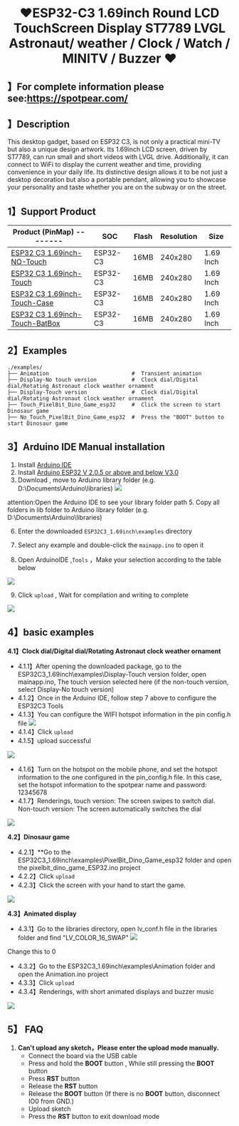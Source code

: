 <h1 align = "center"> ❤ESP32-C3 1.69inch Round LCD  TouchScreen Display ST7789 LVGL Astronaut/ weather / Clock / Watch / MINITV / Buzzer
 ❤</h1>

## 】For complete information please see:https://spotpear.com/

## 】Description

This desktop gadget, based on ESP32 C3, is not only a practical mini-TV but also a unique design artwork.
Its 1.69inch LCD screen, driven by ST7789, can run small and short videos with LVGL drive.
Additionally, it can connect to WiFi to display the current weather and time, providing convenience in your daily life.
Its distinctive design allows it to be not just a desktop decoration but also a portable pendant,
allowing you to showcase your personality and taste whether you are on the subway or on the street.

## 1️】Support Product

| Product (PinMap)        --------   |    SOC     | Flash |  Resolution | Size      |
| --------------------------------   | ---------- | ----- | ----------- | --------- |
| [ESP32 C3 1.69inch-NO-Touch][1]    |  ESP32-C3  | 16MB  |   240x280   | 1.69 Inch |
| [ESP32 C3 1.69inch-Touch][2]       |  ESP32-C3  | 16MB  |   240x280   | 1.69 Inch |
| [ESP32 C3 1.69inch-Touch-Case][3]  |  ESP32-C3  | 16MB  |   240x280   | 1.69 Inch |
| [ESP32 C3 1.69inch-Touch-BatBox][4]|  ESP32-C3  | 16MB  |   240x280   | 1.69 Inch |

[1]:https://spotpear.com/shop/ESP32-C3-Ornament-Trinket-LVGL-Astronaut-Clock-Watch-MINI-TV-1.69inch-Round-LCD-TouchScreen-ST7789-240x280/ESP32-C3-1.69inch-LCD-No-Touch.html
[2]:https://spotpear.com/shop/ESP32-C3-Ornament-Trinket-LVGL-Astronaut-Clock-Watch-MINI-TV-1.69inch-Round-LCD-TouchScreen-ST7789-240x280/ESP32-C3-1.69inch-LCD-Touch.html
[3]:https://spotpear.com/shop/ESP32-C3-Ornament-Trinket-LVGL-Astronaut-Clock-Watch-MINI-TV-1.69inch-Round-LCD-TouchScreen-ST7789-240x280-Case.html
[4]:https://spotpear.com/shop/ESP32-C3-Ornament-Trinket-LVGL-Astronaut-Clock-Watch-MINI-TV-1.69inch-Round-LCD-TouchScreen-ST7789-240x280-Case-BatBOX/ESP32-C3-1.69inch-LCD-Touch-Case-BatBOX-No-Battery.html

## 2️】Examples

```
./examples/
├── Animation                          #  Transient animation
├── Display-No touch version           #  Clock dial/Digital dial/Rotating Astronaut clock weather ornament
├── Display-Touch version              #  Clock dial/Digital dial/Rotating Astronaut clock weather ornament
├── Touch_PixelBit_Dino_Game_esp32     #  Click the screen to start Dinosaur game
├── No_Touch_PixelBit_Dino_Game_esp32  #  Press the "BOOT" button to start Dinosaur game
```
## 3】Arduino IDE Manual installation
1. Install [Arduino IDE](https://www.arduino.cc/en/software)
2. Install [Arduino ESP32 V 2.0.5 or above and below V3.0](https://docs.espressif.com/projects/arduino-esp32/en/latest/)
3. Download  , move to Arduino library folder (e.g. D:\Documents\Arduino\libraries)
![](image/library.png)

attention:Open the Arduino IDE to see your library folder path
5. Copy all folders in lib folder to Arduino library folder (e.g. D:\Documents\Arduino\libraries)

6. Enter the downloaded `ESP32C3_1.69inch\examples` directory

7. Select any example and double-click the `mainapp.ino` to open it

8. Open ArduinoIDE ,`Tools` ，Make your selection according to the table below

![](image/Arduino.png)

9. Click `upload` , Wait for compilation and writing to complete

![](image/burn.png)
## 4】basic examples
**4.1】Clock dial/Digital dial/Rotating Astronaut clock weather ornament**
* 4.1.1】After opening the downloaded package, go to the ESP32C3_1.69inch\examples\Display-Touch version folder, open mainapp.ino, The touch version selected here (if the non-touch version, select Display-No touch version)
* 4.1.2】Once in the Arduino IDE, follow step 7 above to configure the ESP32C3 Tools
* 4.1.3】You can configure the WIFI hotspot information in the pin config.h file
![](image/WIFI.png)
* 4.1.4】Click `upload`
* 4.1.5】upload successful

![](image/Burning.png)

* 4.1.6】Turn on the hotspot on the mobile phone, and set the hotspot information to the one configured in the pin_config.h file. In this case, set the hotspot information to the spotpear name and password: 12345678
* 4.1.7】Renderings, touch version: The screen swipes to switch dial. Non-touch version: The screen automatically switches the dial

![](image/Clock.png)

**4.2】Dinosaur game**
* 4.2.1】**Go to the ESP32C3_1.69inch\examples\PixelBit_Dino_Game_esp32 folder and open the pixelbit_dino_game_ESP32.ino project
* 4.2.2】Click `upload`
* 4.2.3】Click the screen with your hand to start the game.

![](image/Dinosaur.png)

**4.3】Animated display**
* 4.3.1】Go to the libraries directory, open lv_conf.h file in the libraries folder and find "LV_COLOR_16_SWAP"
![](image/lvgl.png)

Change this to 0
* 4.3.2】Go to the ESP32C3_1.69inch\examples\Animation folder and open the Animation.ino project
* 4.3.3】Click `upload`
* 4.3.4】Renderings, with short animated displays and buzzer music

![](image/animation.png)

## 5】 FAQ
1. **Can't upload any sketch，Please enter the upload mode manually.**
   * Connect the board via the USB cable
   * Press and hold the **BOOT** button , While still pressing the **BOOT** button
   * Press **RST** button
   * Release the **RST** button
   * Release the **BOOT** button (If there is no **BOOT** button, disconnect IO0 from GND.)
   * Upload sketch
   * Press the **RST** button to exit download mode
